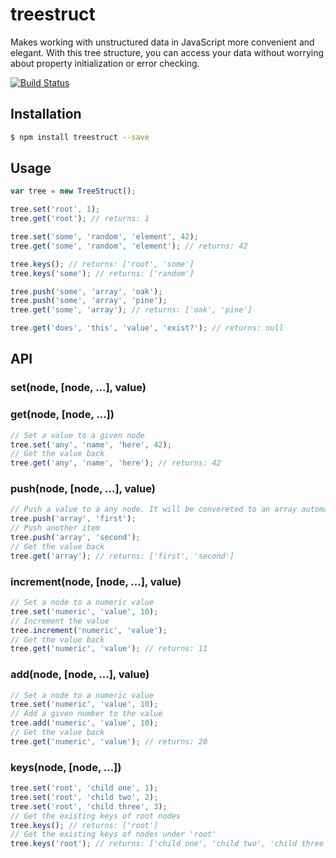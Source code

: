 # treestruct
Makes working with unstructured data in JavaScript more convenient and elegant. 
With this tree structure, you can access your data without worrying about property initialization or error checking. 

[![Build Status](https://travis-ci.org/picco/treestruct.svg?branch=master)](https://travis-ci.org/picco/treestruct)

## Installation
```bash
$ npm install treestruct --save
```

## Usage
```javascript
var tree = new TreeStruct();

tree.set('root', 1);
tree.get('root'); // returns: 1

tree.set('some', 'random', 'element', 42);
tree.get('some', 'random', 'element'); // returns: 42

tree.keys(); // returns: ['root', 'some']
tree.keys('some'); // returns: ['random']

tree.push('some', 'array', 'oak');
tree.push('some', 'array', 'pine');
tree.get('some', 'array'); // returns: ['oak', 'pine']

tree.get('does', 'this', 'value', 'exist?'); // returns: null
```
## API

### set(node, [node, ...], value)
### get(node, [node, ...])
```javascript
// Set a value to a given node
tree.set('any', 'name', 'here', 42);
// Get the value back
tree.get('any', 'name', 'here'); // returns: 42
```
### push(node, [node, ...], value)
```javascript
// Push a value to a any node. It will be convereted to an array automatically
tree.push('array', 'first');
// Push another item
tree.push('array', 'second');
// Get the value back
tree.get('array'); // returns: ['first', 'second']
```
### increment(node, [node, ...], value)
```javascript
// Set a node to a numeric value
tree.set('numeric', 'value', 10);
// Increment the value
tree.increment('numeric', 'value');
// Get the value back
tree.get('numeric', 'value'); // returns: 11
```
### add(node, [node, ...], value)
```javascript
// Set a node to a numeric value
tree.set('numeric', 'value', 10);
// Add a given number to the value
tree.add('numeric', 'value', 10);
// Get the value back
tree.get('numeric', 'value'); // returns: 20
```
### keys(node, [node, ...])
```javascript
tree.set('root', 'child one', 1);
tree.set('root', 'child two', 2);
tree.set('root', 'child three', 3);
// Get the existing keys of root nodes
tree.keys(); // returns: ['root']
// Get the existing keys of nodes under 'root'
tree.keys('root'); // returns: ['child one', 'child two', 'child three']
```
